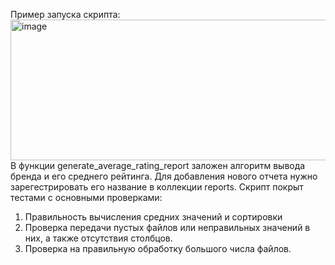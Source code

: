 Пример запуска скрипта:
<img width="1104" height="225" alt="image" src="https://github.com/user-attachments/assets/e771c058-7238-4c61-af91-84f7ca9383a7" />
В функции generate_average_rating_report заложен алгоритм вывода бренда и его среднего рейтинга.
Для добавления нового отчета нужно зарегестрировать его название в коллекции reports.
Скрипт покрыт тестами с основными проверками:
 1) Правильность вычисления средних значений и сортировки
 2) Проверка передачи пустых файлов или неправильных значений в них, а также отсутствия столбцов.
 3) Проверка на правильную обработку большого числа файлов.
    
